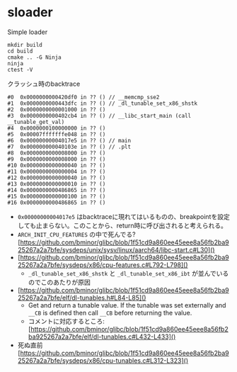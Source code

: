 # sloader
Simple loader
```
mkdir build
cd build
cmake .. -G Ninja
ninja
ctest -V
```

クラッシュ時のbacktrace
```
#0  0x0000000000420df0 in ?? () // __memcmp_sse2
#1  0x0000000000443dfc in ?? () // _dl_tunable_set_x86_shstk
#2  0x0000000000001000 in ?? ()
#3  0x0000000000402cb4 in ?? () // __libc_start_main (call __tunable_get_val)
#4  0x0000000100000000 in ?? ()
#5  0x00007fffffffe048 in ?? ()
#6  0x00000000004017e5 in ?? () // main
#7  0x000000000040103e in ?? () // .plt
#8  0x0000000000008000 in ?? ()
#9  0x0000000000008000 in ?? ()
#10 0x0000000000000040 in ?? ()
#11 0x0000000000000004 in ?? ()
#12 0x0000000000000040 in ?? ()
#13 0x0000000000000010 in ?? ()
#14 0x0000000000486865 in ?? ()
#15 0x0000000000000100 in ?? ()
#16 0x0000000000486865 in ?? ()
```
- `0x00000000004017e5` はbacktraceに現れてはいるものの、breakpointを設定しても止まらない。このことから、return時に呼び出されると考えられる。
- `ARCH_INIT_CPU_FEATURES` の中で死んでる?
[https://github.com/bminor/glibc/blob/1f51cd9a860ee45eee8a56fb2ba925267a2a7bfe/sysdeps/unix/sysv/linux/aarch64/libc-start.c#L30]()
- [https://github.com/bminor/glibc/blob/1f51cd9a860ee45eee8a56fb2ba925267a2a7bfe/sysdeps/x86/cpu-features.c#L792-L798]()
    - `_dl_tunable_set_x86_shstk` と `_dl_tunable_set_x86_ibt` が並んでいるのでこのあたりが原因
- [https://github.com/bminor/glibc/blob/1f51cd9a860ee45eee8a56fb2ba925267a2a7bfe/elf/dl-tunables.h#L84-L85]()
    - Get and return a tunable value.  If the tunable was set externally and `__CB` is defined then call `__CB` before returning the value.
    - コメントに対応するところ: [https://github.com/bminor/glibc/blob/1f51cd9a860ee45eee8a56fb2ba925267a2a7bfe/elf/dl-tunables.c#L432-L433]()
- 死ぬ直前 [https://github.com/bminor/glibc/blob/1f51cd9a860ee45eee8a56fb2ba925267a2a7bfe/sysdeps/x86/cpu-tunables.c#L312-L323]()
